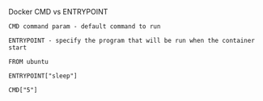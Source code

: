 Docker CMD vs ENTRYPOINT

```
CMD command param - default command to run

ENTRYPOINT - specify the program that will be run when the container start

FROM ubuntu

ENTRYPOINT["sleep"]

CMD["5"]
```
